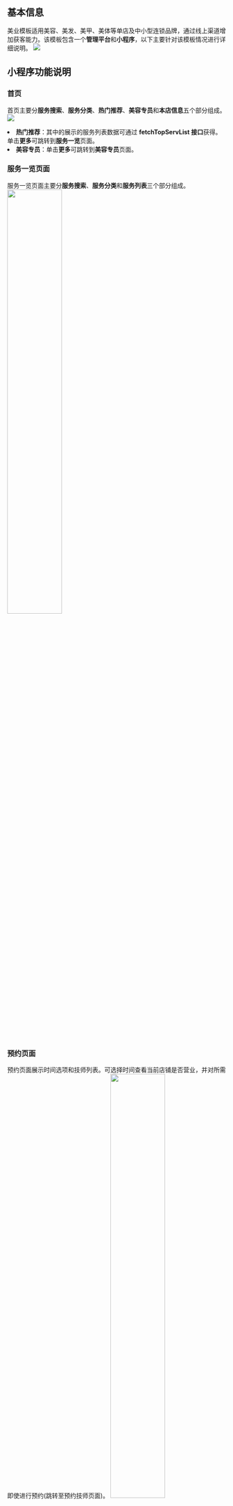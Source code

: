 
## 基本信息

美业模板适用美容、美发、美甲、美体等单店及中小型连锁品牌，通过线上渠道增加获客能力。该模板包含一个**管理平台**和**小程序**，以下主要针对该模板情况进行详细说明。
![](https://qcloudimg.tencent-cloud.cn/raw/09202c33ec9dbf4030d1fcac89c77ffd.png)

## 小程序功能说明

### 首页
首页主要分**服务搜索**、**服务分类**、**热门推荐**、**美容专员**和**本店信息**五个部分组成。
![](https://qcloudimg.tencent-cloud.cn/raw/c7381ffa1705dfa957b0d6aabb4da89f.png)
<dx-alert infotype="explain" title="">
<li><b>热门推荐</b>：其中的展示的服务列表数据可通过 <b>fetchTopServList 接口</b>获得。单击<b>更多</b>可跳转到<b>服务一览</b>页面。</li>
<li><b>美容专员</b>：单击<b>更多</b>可跳转到<b>美容专员</b>页面。 </li>
</dx-alert>




### 服务一览页面
服务一览页面主要分**服务搜索**、**服务分类**和**服务列表**三个部分组成。
<img src = "https://qcloudimg.tencent-cloud.cn/raw/31dc030bd64dc63b59e3ddbb90c3db0e.png" style = "width:50%"> 



### 预约页面

预约页面展示时间选项和技师列表。可选择时间查看当前店铺是否营业，并对所需即使进行预约(跳转至预约技师页面)。
<img src = "https://qcloudimg.tencent-cloud.cn/raw/10a29e9c100bbd347524f9f6228f8ec2.png" style = "width:50%">


### 我的页面

我的页面顶部展示用户登录成功后的微信头像。单击**我的预约**查看当前预约状态(跳转至我的预约页面)。
<img src = "https://qcloudimg.tencent-cloud.cn/raw/d6cb1992c1073e377012b051927d0ff5.png" style = "width:50%">


### 美容专员页面

美容专员页面展示技师列表并对所需技师进行预约(跳转至预约技师页面)。
<img src = "https://qcloudimg.tencent-cloud.cn/raw/a8b6009b706e474e3ea43c1953804524.png" style = "width:50%">


### 我的预约页面

我的预约页面展示当前预约状态，可进行编辑或取消操作。
<img src = "https://qcloudimg.tencent-cloud.cn/raw/8be30910b9b745e747b7cb36d5a75300.png" style = "width:50%">


### 预约项目页面

预约项目页面需要选择对应技师和时间，并填写手机号后单击**立即预约**进行项目预约。
<img src = "https://qcloudimg.tencent-cloud.cn/raw/41eab0083740f073ba0f2a3d17db8db8.png" style = "width:50%">


### 选择技师页面

选择技师页面可在该页面进行技师预约或到店指派。
<img src = "https://qcloudimg.tencent-cloud.cn/raw/7713f1cf836775769cfeeab4b1983a84.png" style = "width:50%">


### 预约结果和预约失败页面

预约结果和预约失败页面用于进行预约结果展示。

![](https://qcloudimg.tencent-cloud.cn/raw/4782959e1f338e2e11516dc90075acb4.png)

### 预约技师页面

预约技师页面需要选择项目、时间和手机号后单击**立即预约**方可进行技师预约的提交。
<img src = "https://qcloudimg.tencent-cloud.cn/raw/c275fea88803aad50aab4201c54f951b.png" style = "width:50%">

### 预约时间页面

预约时间页面用于进行预约时间的选择。
<img src = "https://qcloudimg.tencent-cloud.cn/raw/5b0b09088fca7169eedc42668654abb7.png" style = "width:50%">


### 服务详情页面

服务详情页面展示服务的详细信息。
<img src = "https://qcloudimg.tencent-cloud.cn/raw/910e311832e14212c20c8ac368e85306.png" style = "width:50%">




## 管理端功能说明

### 店铺信息页面
店铺信息页面单击**编辑店铺信息**可进行信息的修改。
![](https://qcloudimg.tencent-cloud.cn/raw/dcf8d640f7df4c591dc5d518a0f5a3f3.png)
填写完相应信息后单击**提交**即可。
![](https://qcloudimg.tencent-cloud.cn/raw/19183a2e1e6bb8daca7891986e0bc950.png)

### 员工管理页面

工管理页面可进行新员工的添加、员工信息的编辑、删除和休假等操作。
![](https://qcloudimg.tencent-cloud.cn/raw/fd4439f4b634dcdbc0676836e0111b99.png)
单击**编辑**可对员工的信息进行修改。
![](https://qcloudimg.tencent-cloud.cn/raw/c7225a4af2b4e44ab24385342561b062.png)

### 服务管理页面

服务管理页面可对服务项目进行添加、编辑、上架和删除操作。
![](https://qcloudimg.tencent-cloud.cn/raw/6b408c5a809500c1d9596f20e945b7b1.png)
单击**编辑**即可进行服务信息的修改。
![](https://qcloudimg.tencent-cloud.cn/raw/6d3f065632a5a66e51028b75d3e679bd.png)



### 预约管理页面

预约管理页面展示已预约的项目状态，且可进行**取消预约**、**完成服务**和**查看详情**等操作。
![](https://qcloudimg.tencent-cloud.cn/raw/67d601f454ee2fabb91c2f5af8ce777a.png)
单击**查看详情**可了解详细的预约信息。
![](https://qcloudimg.tencent-cloud.cn/raw/8f3d31de5a8ad449dd20690d5d879d9b.png)

### 分类管理页面

分类管理页面可对服务分类进行新增和删除操作。
![](https://qcloudimg.tencent-cloud.cn/raw/409a9529c2f953198af1003eba6a5be3.png)
单击**添加分类**即可进行服务分类的新增。
![](https://qcloudimg.tencent-cloud.cn/raw/d770bf99df59f48e46a024cab995c693.png)



## 接口使用说明

### 查询店铺信息 getShop
#### 入参

<style> table th:nth-of-type(1) { width: 200px; } </style>

| 字段名称 | 字段标识  | 数据类型       |
| -------- | --------- | -------------- |
| 商店名称 | name      | 文本 \| 短文本 |
| 封面     | logo      | 文本 \| 短文本 |
| 联系电话 | telphones | 数组           |
| 地理位置 | location  | 对象           |
| 营业时间 | workTime  | 对象           |

**地理位置 location**

| 字段名称 | 字段标识 | 数据类型       |
| -------- | -------- | -------------- |
| 省份     | province | 文本 \| 短文本 |
| 城市     | city     | 文本 \| 短文本 |
| 区       | district | 文本 \| 短文本 |
| 详细地址 | address  | 文本 \| 短文本 |

**营业时间 workTime**

| 字段名称    | 字段标识 | 数据类型 |
| ----------- | -------- | -------- |
| 周1营业时间 | week1    | 对象     |
| 周2营业时间 | week2    | 对象     |
| 周3营业时间 | week3    | 对象     |
| 周4营业时间 | week4    | 对象     |
| 周5营业时间 | week5    | 对象     |
| 周6营业时间 | week6    | 对象     |
| 周7营业时间 | week7    | 对象     |

**一周营业时间 weekn(n:1-7)**

| 字段名称 | 字段标识 | 数据类型 |
| -------- | -------- | -------- |
| start    | start    | 数字     |
| end      | end      | 数字     |



### 更新店铺信息 updateShop

#### 入参

| 字段名称     | 字段标识  | 数据类型       | 是否必填 |
| ------------ | --------- | -------------- | -------- |
| 店铺名称     | name      | 文本 \| 短文本 | 否       |
| 店铺图片封面 | logo      | 文本 \| 短文本 | 否       |
| 店铺联系方式 | telphones | 数组           | 否       |
| 店铺位置     | location  | 对象           | 否       |
| 营业时间     | workTime  | 对象           | 否       |

**店铺位置 location**

| 字段名称 | 字段标识 | 数据类型       | 是否必填 |
| -------- | -------- | -------------- | -------- |
| 省       | province | 文本 \| 短文本 | 否       |
| 市       | city     | 文本 \| 短文本 | 否       |
| 区       | district | 文本 \| 短文本 | 否       |
| 详细地址 | address  | 文本 \| 短文本 | 否       |

**营业时间 workTime**

| 字段名称    | 字段标识 | 数据类型 | 是否必填 |
| ----------- | -------- | -------- | -------- |
| 周1营业时间 | week1    | 对象     | 否       |
| 周2营业时间 | week2    | 对象     | 否       |
| 周3营业时间 | week3    | 对象     | 否       |
| 周4营业时间 | week4    | 对象     | 否       |
| 周5营业时间 | week5    | 对象     | 否       |
| 周6营业时间 | week6    | 对象     | 否       |
| 周7营业时间 | week7    | 对象     | 否       |

**一周营业时间 weekn(n:1-7)**

| 字段名称 | 字段标识 | 数据类型 | 是否必填 |
| -------- | -------- | -------- | -------- |
| start    | start    | 数字     | 否       |
| end      | end      | 数字     | 否       |

#### 出参

| 字段名称     | 字段标识  | 数据类型       |
| ------------ | --------- | -------------- |
| 店铺名称     | name      | 文本 \| 短文本 |
| 店铺图片封面 | logo      | 文本 \| 短文本 |
| 店铺联系方式 | telphones | 数组           |
| 营业时间     | workTime  | 对象           |
| 店铺位置     | location  | 对象           |


### 检查用户是否存在 checkUserExist

#### 出参

| 字段名称 | 字段标识 | 数据类型 |
| -------- | -------- | -------- |
| 是否存在 | exist    | 布尔值   |



### 查询用户信息 getUser

#### 出参

| 字段名称     | 字段标识  | 数据类型       |
| ------------ | --------- | -------------- |
| 用户微信ID   | wxOpenId  | 文本 \| 短文本 |
| 用户昵称     | nickname  | 文本 \| 短文本 |
| 用户性别     | gender    | 数字           |
| 用户联系电话 | telephone | 文本 \| 短文本 |
| 用户头像     | avater    | 文本 \| 短文本 |
| 用户真名     | name      | 文本 \| 短文本 |



### 更新用户信息 updateUser

#### 入参

| 字段名称 | 字段标识 | 数据类型       | 是否必填 |
| -------- | -------- | -------------- | -------- |
| 用户昵称 | nickname | 文本 \| 短文本 | 否       |
| 用户头像 | avater   | 文本 \| 短文本 | 否       |
| 用户真名 | name     | 文本 \| 短文本 | 否       |
| 用户性别 | gender   | 数字           | 否       |

#### 出参

| 字段名称   | 字段标识 | 数据类型       |
| ---------- | -------- | -------------- |
| 微信用户ID | wxOpenId | 文本 \| 短文本 |
| 昵称       | nickname | 文本 \| 短文本 |
| 性别       | gender   | 数字           |
| 真名       | name     | 文本 \| 短文本 |



### 新增员工 addEmployee

#### 入参

| 字段名称 | 字段标识  | 数据类型       | 是否必填 |
| -------- | --------- | -------------- | -------- |
| 员工名字 | name      | 文本 \| 短文本 | 是       |
| 头像     | avatar    | 文本 \| 短文本 | 否       |
| 岗位     | job       | 文本 \| 短文本 | 是       |
| 性别     | gender    | 数字           | 否       |
| 联系电话 | telphones | 数组           | 否       |
| 员工状态 | status    | 数字           | 否       |

#### 出参

| 字段名称     | 字段标识   | 数据类型       |
| ------------ | ---------- | -------------- |
| 员工ID       | _id        | 文本 \| 短文本 |
| 头像         | avatar     | 文本 \| 短文本 |
| 性别         | gender     | 数字           |
| 岗位         | job        | 文本 \| 短文本 |
| 名字         | name       | 文本 \| 短文本 |
| 员工状态     | status     | 数字           |
| 员工练习电话 | telphones  | 数组           |
| 创建时间     | createTime | 数字           |
| 更新时间     | updateTime | 数字           |



### 搜索/查询员工 fetchEmployeeList

#### 入参

| 字段名称   | 字段标识  | 数据类型       | 是否必填 |
| ---------- | --------- | -------------- | -------- |
| 页数       | pageIndex | 数字           | 是       |
| 页大小     | pageSize  | 数字           | 是       |
| 搜索关键词 | keyword   | 文本 \| 短文本 | 否       |
| 匹配条件   | where     | 对象           | 否       |

**匹配条件 where**

| 字段名称 | 字段标识 | 数据类型 | 是否必填 |
| -------- | -------- | -------- | -------- |
| 员工状态 | status   | 数字     | 否       |

#### 出参

| 字段名称 | 字段标识 | 数据类型 |
| -------- | -------- | -------- |
| 员工列表 | list     | 数组     |
| 员工总数 | total    | 数字     |

**员工列表 list**

| 字段名称 | 字段标识   | 数据类型       |
| -------- | ---------- | -------------- |
| 员工ID   | \_id        | 文本 \| 短文本 |
| 员工头像 | avatar     | 文本 \| 短文本 |
| 员工性别 | gender     | 数字           |
| 岗位     | job        | 文本 \| 短文本 |
| 姓名     | name       | 文本 \| 短文本 |
| 员工状态 | status     | 数字           |
| 联系电话 | telphones  | 数组           |
| 创建时间 | createTime | 数字           |
| 更新时间 | updateTime | 数字           |



### 更新员工信息 updateEmployee

#### 入参

| 字段名称 | 字段标识  | 数据类型       | 是否必填 |
| -------- | --------- | -------------- | -------- |
| 员工ID   | _id       | 文本 \| 短文本 | 是       |
| 员工名称 | name      | 文本 \| 短文本 | 否       |
| 头像     | avatar    | 文本 \| 短文本 | 否       |
| 岗位     | job       | 文本 \| 短文本 | 否       |
| 联系电话 | telphones | 数组           | 否       |
| 员工状态 | status    | 数字           | 否       |
| 性别     | gender    | 数字           | 否       |

#### 出参

| 字段名称   | 字段标识   | 数据类型       |
| ---------- | ---------- | -------------- |
| 员工ID     | \_id        | 文本 \| 短文本 |
| 姓名       | name       | 文本 \| 短文本 |
| 岗位       | job        | 文本 \| 短文本 |
| 头像       | avatar     | 文本 \| 短文本 |
| 性别       | gender     | 数字           |
| 联系方式   | telphones  | 数组           |
| createTime | createTime | 数字           |
| updateTime | updateTime | 数字           |
| 员工状态   | status     | 数字           |


### 删除员工 delEmployee

#### 入参

| 字段名称 | 字段标识 | 数据类型       | 是否必填 |
| -------- | -------- | -------------- | -------- |
| 员工ID   | \_id      | 文本 \| 短文本 | 是       |

#### 出参

| 字段名称       | 字段标识 | 数据类型       |
| -------------- | -------- | -------------- |
| 被删除的员工ID | \_id      | 文本 \| 短文本 |
| 是否删除成功   | success  | 布尔值         |



### 新增服务分类 addServCategory

#### 入参

| 字段名称 | 字段标识  | 数据类型 | 是否必填 |
| -------- | --------- | -------- | -------- |
| 分类列表 | item_list | 数组     | 是       |

**分类列表 item_list**

| 字段名称       | 字段标识 | 数据类型       | 是否必填 |
| -------------- | -------- | -------------- | -------- |
| 分类名称       | name     | 文本 \| 短文本 | 是       |
| 是否展示在首页 | inHome   | 布尔值         | 否       |
| 图标链接       | icon     | 文本 \| 短文本 | 否       |

#### 出参

| 字段名称 | 字段标识 | 数据类型 |
| -------- | -------- | -------- |
| 是否成功 | success  | 布尔值   |



### 删除服务分类 delServCategory

#### 入参

| 字段名称     | 字段标识 | 数据类型       | 是否必填 |
| ------------ | -------- | -------------- | -------- |
| 待删除分类名 | name     | 文本 \| 短文本 | 是       |

#### 出参

| 字段名称     | 字段标识 | 数据类型 |
| ------------ | -------- | -------- |
| 是否映射成功 | success  | 布尔值   |



### 查询所有服务分类 getAllServCategory

#### 出参

| 字段名称 | 字段标识 | 数据类型 |
| -------- | -------- | -------- |
| list     | list     | 数组     |

**list**

| 字段名称       | 字段标识     | 数据类型       |
| -------------- | ------------ | -------------- |
| 分类ID         | \_id          | 文本 \| 短文本 |
| 名称           | name         | 文本 \| 短文本 |
| 服务总数       | serviceTotal | 数字           |
| 图标           | icon         | 文本 \| 短文本 |
| 是否展示在首页 | inHome       | 布尔值         |



### 新增服务 createServ

#### 入参

| 字段名称       | 字段标识   | 数据类型       | 是否必填 |
| -------------- | ---------- | -------------- | -------- |
| 服务名称       | name       | 文本 \| 短文本 | 是       |
| 服务所属分类   | categoryId | 文本 \| 短文本 | 是       |
| 服务图片       | image      | 文本 \| 短文本 | 是       |
| 划线价         | listPrice  | 数字           | 是       |
| 售价           | salePrice  | 数字           | 是       |
| 服务时长(分钟) | duration   | 数字           | 是       |
| 支付方式       | payChannel | 数字           | 是       |
| 服务详情       | detail     | 文本 \| 短文本 | 否       |

#### 出参

| 字段名称       | 字段标识   | 数据类型       |
| -------------- | ---------- | -------------- |
| 所属分类       | categoryId | 文本 \| 短文本 |
| 服务详情       | detail     | 文本 \| 短文本 |
| 服务时长(分钟) | duration   | 数字           |
| 服务图片       | image      | 文本 \| 短文本 |
| 划线价         | listPrice  | 数字           |
| 服务名         | name       | 文本 \| 短文本 |
| 支付方式       | payChannel | 数字           |
| 售价           | salePrice  | 数字           |
| 状态           | status     | 数字           |
| createTime     | createTime | 数字           |
| updateTime     | updateTime | 数字           |



### 上架/下架服务 publishServe

#### 入参

| 字段名称      | 字段标识 | 数据类型       | 是否必填 |
| ------------- | -------- | -------------- | -------- |
| 服务ID        | \_id      | 文本 \| 短文本 | 是       |
| 服务上架/下架 | publish  | 布尔值         | 是       |

#### 出参

| 字段名称     | 字段标识 | 数据类型 |
| ------------ | -------- | -------- |
| 操作是否成功 | success  | 布尔值   |



### 获取服务详情 getServ

#### 入参

| 字段名称 | 字段标识 | 数据类型       | 是否必填 |
| -------- | -------- | -------------- | -------- |
| 服务ID   | \_id      | 文本 \| 短文本 | 是       |

#### 出参

| 字段名称       | 字段标识     | 数据类型       |
| -------------- | ------------ | -------------- |
| 服务ID         | \_id          | 文本 \| 短文本 |
| 服务名         | name         | 文本 \| 短文本 |
| 所属分类ID     | categoryId   | 文本 \| 短文本 |
| 服务图片       | image        | 文本 \| 短文本 |
| 划线价         | listPrice    | 数字           |
| 售价           | salePrice    | 数字           |
| 服务时长(分钟) | duration     | 数字           |
| 支付方式       | payChannel   | 数字           |
| 服务详情       | detail       | 文本 \| 短文本 |
| 服务状态       | status       | 数字           |
| createTime     | createTime   | 数字           |
| updateTime     | updateTime   | 数字           |
| 所属分类名称   | categoryName | 文本 \| 短文本 |



### 更新服务 updateServ

#### 入参

| 字段名称         | 字段标识   | 数据类型       | 是否必填 |
| ---------------- | ---------- | -------------- | -------- |
| 服务ID           | _id        | 文本 \| 短文本 | 是       |
| 新服务名         | name       | 文本 \| 短文本 | 否       |
| 新分类ID         | categoryId | 文本 \| 短文本 | 否       |
| 新服务图片       | image      | 文本 \| 短文本 | 否       |
| 新划线价         | listPrice  | 数字           | 否       |
| 新售价           | salePrice  | 数字           | 否       |
| 新详情           | detail     | 文本 \| 短文本 | 否       |
| 新服务时长(分钟) | duration   | 数字           | 否       |



#### 出参

| 字段名称       | 字段标识   | 数据类型       |
| -------------- | ---------- | -------------- |
| 服务ID         | _id        | 文本 \| 短文本 |
| 服务名         | name       | 文本 \| 短文本 |
| 所属分类ID     | categoryId | 文本 \| 短文本 |
| 服务封面       | image      | 文本 \| 短文本 |
| 划线价         | listPrice  | 数字           |
| 售价           | salePrice  | 数字           |
| 服务时长(分钟) | duration   | 数字           |
| 支付方式       | payChannel | 数字           |
| 服务详情       | detail     | 文本 \| 短文本 |
| 服务状态       | status     | 数字           |
| createTime     | createTime | 数字           |
| updateTime     | updateTime | 数字           |



### fetchServList

#### 入参#### 

| 字段名称       | 字段标识  | 数据类型       | 是否必填 |
| -------------- | --------- | -------------- | -------- |
| 页码           | pageIndex | 数字           | 是       |
| 页大小         | pageSize  | 数字           | 是       |
| 模糊搜索关键词 | keyword   | 文本 \| 短文本 | 否       |
| 精准匹配条件   | where     | 对象           | 否       |

**精准匹配条件 where**

| 字段名称 | 字段标识   | 数据类型       | 是否必填 |
| -------- | ---------- | -------------- | -------- |
| 分类ID   | categoryId | 文本 \| 短文本 | 否       |
| 服务状态 | status     | 文本 \| 短文本 | 否       |

#### 出参

| 字段名称 | 字段标识 | 数据类型 |
| -------- | -------- | -------- |
| 服务列表 | list     | 数组     |
| 服务总数 | total    | 数字     |

**服务列表 list**

| 字段名称   | 字段标识     | 数据类型       |
| ---------- | ------------ | -------------- |
| 服务ID     | \_id          | 文本 \| 短文本 |
| 分类ID     | categoryId   | 文本 \| 短文本 |
| 服务详情   | detail       | 文本 \| 短文本 |
| 时长(分钟) | duration     | 数字           |
| 封面图片   | image        | 文本 \| 短文本 |
| 划线价     | listPrice    | 数字           |
| 服务名     | name         | 文本 \| 短文本 |
| 支付渠道   | payChannel   | 数字           |
| 售价       | salePrice    | 数字           |
| 服务状态   | status       | 数字           |
| createTime | createTime   | 数字           |
| updateTime | updateTime   | 数字           |
| 分类名     | categoryName | 文本 \| 短文本 |



### 创建预约 addReserve

#### 入参

| 字段名称                       | 字段标识     | 数据类型       | 是否必填 |
| ------------------------------ | ------------ | -------------- | -------- |
| 所选服务ID列表                 | serviceList  | 数组           | 是       |
| 服务员工                       | employeeId   | 文本 \| 短文本 | 是       |
| 服务日期 (格式为YYYY-MM-DD)    | date         | 文本 \| 短文本 | 是       |
| 服务时间区间(按当日的小时划分) | timeInterval | 数组           | 是       |
| 用户留言                       | comment      | 文本 \| 短文本 | 否       |
| 预约电话                       | telphone     | 文本 \| 短文本 | 是       |

#### 出参

| 字段名称     | 字段标识 | 数据类型 |
| ------------ | -------- | -------- |
| 创建是否成功 | success  | 布尔值   |



### 切换预约状态 operateReserve

#### 入参

| 字段名称 | 字段标识 | 数据类型       | 是否必填 |
| -------- | -------- | -------------- | -------- |
| 预约ID   | \_id      | 文本 \| 短文本 | 是       |
| 操作     | action   | 文本 \| 短文本 | 是       |

#### 出参

| 字段名称     | 字段标识 | 数据类型 |
| ------------ | -------- | -------- |
| 创建是否成功 | success  | 布尔值   |



### 搜索/查询预约列表 fetchReserveList

#### 入参

| 字段名称         | 字段标识  | 数据类型       | 是否必填 |
| ---------------- | --------- | -------------- | -------- |
| 页码             | pageIndex | 数字           | 是       |
| 页大小(最大为50) | pageSize  | 数字           | 是       |
| 预约ID(模糊搜索) | id        | 文本 \| 短文本 | 否       |
| 预约时间范围     | timeLimit | 对象           | 否       |
| 手机号(模糊搜索) | telphone  | 文本 \| 短文本 | 否       |

#### 出参

| 字段名称 | 字段标识 | 数据类型 |
| -------- | -------- | -------- |
| 预约列表 | list     | 数组     |
| 预约总数 | total    | 数字     |

**预约列表 list**

| 字段名称     | 字段标识     | 数据类型       |
| ------------ | ------------ | -------------- |
| 预约编号ID   | \_id          | 文本 \| 短文本 |
| 用户微信ID   | wxOpenId     | 文本 \| 短文本 |
| 员工ID       | employeeId   | 文本 \| 短文本 |
| 预约状态     | status       | 数字           |
| 预约日期     | date         | 文本 \| 短文本 |
| 预约时间区间 | timeInterval | 数组           |
| 用户评论     | comment      | 文本 \| 短文本 |
| 服务列表     | serviceList  | 数组           |
| 预约用户信息 | userInfo     | 对象           |
| 员工信息     | employeeInfo | 对象           |
| 预约电话     | telphone     | 文本 \| 短文本 |

**服务列表 serviceList**

| 字段名称 | 字段标识   | 数据类型       |
| -------- | ---------- | -------------- |
| 服务名称 | name       | 文本 \| 短文本 |
| 服务封面 | image      | 文本 \| 短文本 |
| 划线价   | listPrice  | 数字           |
| 售价     | salePrice  | 数字           |
| 服务时长 | duration   | 数字           |
| 付款方式 | payChannel | 数字           |
| 服务详情 | detail     | 文本 \| 短文本 |

**预约用户信息 userInfo**

| 字段名称   | 字段标识 | 数据类型       |
| ---------- | -------- | -------------- |
| 微信用户ID | wxOpenId | 文本 \| 短文本 |
| 用户昵称   | nickname | 文本 \| 短文本 |
| 用户性别   | gender   | 数字           |

**员工信息 employeeInfo**

| 字段名称 | 字段标识 | 数据类型       |
| -------- | -------- | -------------- |
| 员工名称 | name     | 文本 \| 短文本 |
| 员工职位 | job      | 文本 \| 短文本 |



### 删除服务 delServ

#### 入参

| 字段名称 | 字段标识 | 数据类型       | 是否必填 |
| -------- | -------- | -------------- | -------- |
| 服务ID   | \_id      | 文本 \| 短文本 | 是       |

#### 出参

| 字段名称     | 字段标识 | 数据类型       |
| ------------ | -------- | -------------- |
| 是否删除成功 | success  | 布尔值         |
| 被删除服务ID | \_id      | 文本 \| 短文本 |



### 查询员工被预约列表 getReservedInfo

#### 入参

| 字段名称         | 字段标识     | 数据类型       | 是否必填 |
| ---------------- | ------------ | -------------- | -------- |
| 员工ID列表       | employeeList | 数组           | 是       |
| 日期(YYYY-MM-DD) | date         | 文本 \| 短文本 | 是       |

#### 出参

| 字段名称       | 字段标识 | 数据类型 |
| -------------- | -------- | -------- |
| 员工被预约列表 | list     | 数组     |

**员工被预约列表 list**

| 字段名称             | 字段标识     | 数据类型       |
| -------------------- | ------------ | -------------- |
| 员工ID               | employeeId   | 文本 \| 短文本 |
| 预约日期(YYYY-MM-DD) | date         | 文本 \| 短文本 |
| 被预约时间           | timeInterval | 数组           |

### 获取热门服务列表 fetchTopServList

#### 入参

| 字段名称 | 字段标识 | 数据类型 | 是否必填 |
| -------- | -------- | -------- | -------- |
| size     | size     | 数字     | 是       |

#### 出参

| 字段名称 | 字段标识 | 数据类型 |
| -------- | -------- | -------- |
| 服务列表 | list     | 数组     |

**服务列表 list**

| 字段名称 | 字段标识  | 数据类型       |
| -------- | --------- | -------------- |
| 服务名   | name      | 文本 \| 短文本 |
| 服务封面 | image     | 文本 \| 短文本 |
| 划线价   | listPrice | 数字           |
| 售价     | salePrice | 数字           |
| 详情     | detail    | 文本 \| 短文本 |



### 获取员工详情 getEmployee

#### 入参

| 字段名称 | 字段标识 | 数据类型       | 是否必填 |
| -------- | -------- | -------------- | -------- |
| 员工ID   | _id      | 文本 \| 短文本 | 是       |

#### 出参

| 字段名称   | 字段标识   | 数据类型       |
| ---------- | ---------- | -------------- |
| _id        | _id        | 文本 \| 短文本 |
| name       | name       | 文本 \| 短文本 |
| job        | job        | 文本 \| 短文本 |
| avatar     | avatar     | 文本 \| 短文本 |
| gender     | gender     | 数字           |
| telphones  | telphones  | 数组           |
| status     | status     | 数字           |
| createTime | createTime | 数字           |
| updateTime | updateTime | 数字           |



### 更新预约 updateReserve

#### 入参

| 字段名称                | 字段标识     | 数据类型       | 是否必填 |
| ----------------------- | ------------ | -------------- | -------- |
| 待修改预约              | \_id          | 文本 \| 短文本 | 是       |
| 新员工ID                | employeeId   | 文本 \| 短文本 | 否       |
| 新日期(格式:YYYY-MM-DD) | date         | 文本 \| 短文本 | 否       |
| 新预约时间              | timeInterval | 数组           | 否       |
| 新手机号                | telphone     | 文本 \| 短文本 | 否       |

#### 出参

| 字段名称 | 字段标识 | 数据类型 |
| -------- | -------- | -------- |
| 是否成功 | success  | 布尔值   |



## 数据源代码编写指导文档

请参见 [后端编写指导 - 获取数据库实例](https://docs.cloudbase.net/api-reference/server/node-sdk/database/database#获取数据库实例)。
